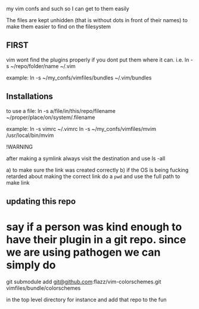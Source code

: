 my vim confs and such so I can get to them easily

The files are kept unhidden (that is without dots in front of their names) to make them easier to find on the filesystem

## FIRST
vim wont find the plugins properly if you dont put them where it can. i.e.
  ln -s ~/repo/folder/name ~/.vim

example:
   ln -s ~/my_confs/vimfiles/bundles ~/.vim/bundles
 
## Installations

to use a file: 
  ln -s a/file/in/this/repo/filename ~/proper/place/on/system/.filename

example:
  ln -s vimrc ~/.vimrc
  ln -s ~/my_confs/vimfiles/mvim /usr/local/bin/mvim

!WARNING

after making a symlink always visit the destination and use ls -all

a)  to make sure the link was created correctly
b) if the OS is being fucking retarded about making the correct link do a `pwd` and use the full path to make link

## updating this repo
# say if a person was kind enough to have their plugin in a git repo. since we are using pathogen we can simply do
  
  git submodule add git@github.com:flazz/vim-colorschemes.git vimfiles/bundle/colorschemes

in the top level directory for instance and add that repo to the fun
